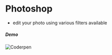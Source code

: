# Photoshop
- edit your photo using various filters available 

##### Demo
![Coderpen](./photoshop.gif)